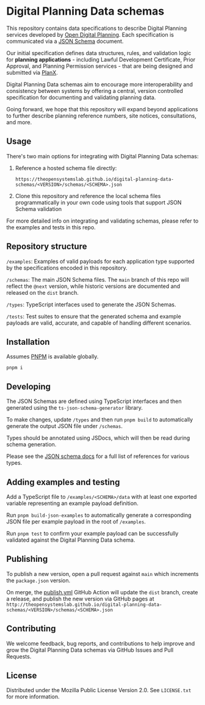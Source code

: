 # Digital Planning Data schemas
This repository contains data specifications to describe Digital Planning services developed by [Open Digital Planning](https://opendigitalplanning.org/). Each specification is communicated via a [JSON Schema](https://json-schema.org/) document.

Our initial specification defines data structures, rules, and validation logic for **planning applications** - including Lawful Development Certificate, Prior Approval, and Planning Permission services - that are being designed and submitted via [PlanX](https://www.planx.uk/). 

Digital Planning Data schemas aim to encourage more interoperability and consistency between systems by offering a central, version controlled specification for documenting and validating planning data. 

Going forward, we hope that this repository will expand beyond applications to further describe planning reference numbers, site notices, consultations, and more.

## Usage
There's two main options for integrating with Digital Planning Data schemas:

1. Reference a hosted schema file directly:

   `https://theopensystemslab.github.io/digital-planning-data-schemas/<VERSION>/schemas/<SCHEMA>.json` 

1. Clone this repository and reference the local schema files programmatically in your own code using tools that support JSON Schema validation

For more detailed info on integrating and validating schemas, please refer to the examples and tests in this repo.

## Repository structure

`/examples`: Examples of valid payloads for each application type supported by the specifications encoded in this repository.

`/schemas`: The main JSON Schema files. The `main` branch of this repo will reflect the `@next` version, while historic versions are documented and released on the `dist` branch.

`/types`: TypeScript interfaces used to generate the JSON Schemas.

`/tests`: Test suites to ensure that the generated schema and example payloads are valid, accurate, and capable of handling different scenarios.

## Installation

Assumes [PNPM](https://pnpm.io/) is available globally.

```shell
pnpm i
```

## Developing
The JSON Schemas are defined using TypeScript interfaces and then generated using the `ts-json-schema-generator` library.

To make changes, update `/types` and then run `pnpm build` to automatically generate the output JSON file under `/schemas`.

Types should be annotated using JSDocs, which will then be read during schema generation. 

Please see the [JSON schema docs](https://json-schema.org/understanding-json-schema/reference/) for a full list of references for various types.

## Adding examples and testing

Add a TypeScript file to `/examples/<SCHEMA>/data` with at least one exported variable representing an example payload definition.

Run `pnpm build-json-examples` to automatically generate a corresponding JSON file per example payload in the root of `/examples`.

Run `pnpm test` to confirm your example payload can be successfully validated against the Digital Planning Data schema.

## Publishing
To publish a new version, open a pull request against `main` which increments the `package.json` version.

On merge, the [publish.yml](https://github.com/theopensystemslab/digital-planning-data-schemas/blob/main/.github/workflows/publish.yml) GitHub Action will update the `dist` branch, create a release, and publish the new version via GitHub pages at `http://theopensystemslab.github.io/digital-planning-data-schemas/<VERSION>/schemas/<SCHEMA>.json`

## Contributing
We welcome feedback, bug reports, and contributions to help improve and grow the Digital Planning Data schemas via GitHub Issues and Pull Requests.

## License
Distributed under the Mozilla Public License Version 2.0. See `LICENSE.txt` for more information.
